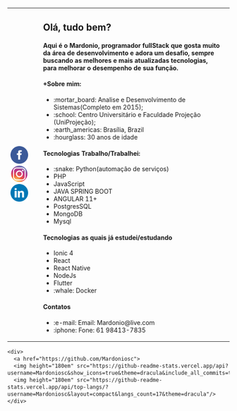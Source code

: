 <html>
  <body>
    <table>
      <tr>
        <td width="60rem">
          <a target="_blank" href="https://www.facebook.com/mardonio14/">
            <img
              width="40px"
              src="https://raw.githubusercontent.com/Mardoniosc/Mardoniosc/main/icons/facebook.png" /></a
          ><br />
          <a target="_blank" href="https://www.instagram.com/mardonioc/">
            <img
              width="40px"
              src="https://raw.githubusercontent.com/Mardoniosc/Mardoniosc/main/icons/instagram.png" /></a
          ><br />
          <a target="_blank" href="https://www.linkedin.com/in/mardoniosc/">
            <img
              width="40px"
              src="https://raw.githubusercontent.com/Mardoniosc/Mardoniosc/main/icons/linkedin.png" /></a
          ><br />
        </td>
        <td>
          <h2>Olá, tudo bem?</h2>
          <h4>
            Aqui é o Mardonio, programador fullStack que gosta muito da área de
            desenvolvimento e adora um desafio, sempre buscando as melhores e
            mais atualizadas tecnologias, para melhorar o desempenho de sua
            função.
          </h4>
          <h4>+Sobre mim:</h4>
          <ul>
            <li>
              :mortar_board: Analise e Desenvolvimento de Sistemas(Completo em
              2015);
            </li>
            <li>
              :school: Centro Universitário e Faculdade Projeção (UniProjeção);
            </li>
            <li>:earth_americas: Brasília, Brazil</li>
            <li>:hourglass: 30 anos de idade</li>
          </ul>
          <h4>Tecnologias Trabalho/Trabalhei:</h4>
          <ul>
            <li>:snake: Python(automação de serviços)</li>
            <li>PHP</li>
            <li>JavaScript</li>
            <li>JAVA SPRING BOOT</li>
            <li>ANGULAR 11+</li>
            <li>PostgresSQL</li>
            <li>MongoDB</li>
            <li>Mysql</li>
          </ul>
          <h4>Tecnologias as quais já estudei/estudando</h4>
          <ul>
            <li>Ionic 4</li>
            <li>React</li>
            <li>React Native</li>
            <li>NodeJs</li>
            <li>Flutter</li>
            <li>:whale: Docker</li>
          </ul>
          <h4>Contatos</h4>
          <ul>
            <li>:e-mail: Email: Mardonio@live.com</li>
            <li>:iphone: Fone: 61 98413-7835</li>
          </ul>
        </td>
        <td></td>
      </tr>
    </table>
    

    <div>
      <a href="https://github.com/Mardoniosc">
      <img height="180em" src="https://github-readme-stats.vercel.app/api?username=Mardoniosc&show_icons=true&theme=dracula&include_all_commits=true&count_private=true"/>
      <img height="180em" src="https://github-readme-stats.vercel.app/api/top-langs/?username=Mardoniosc&layout=compact&langs_count=17&theme=dracula"/>
    </div>
  </body>
</html>
